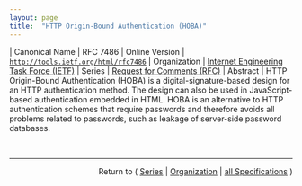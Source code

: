 ```yaml
---
layout: page
title:  "HTTP Origin-Bound Authentication (HOBA)"
---
```


| Canonical Name | RFC 7486
| Online Version | [`http://tools.ietf.org/html/rfc7486`](http://tools.ietf.org/html/rfc7486)
| Organization | [Internet Engineering Task Force (IETF)](..)
| Series | [Request for Comments (RFC)](.)
| Abstract | HTTP Origin-Bound Authentication (HOBA) is a digital-signature-based design for an HTTP authentication method. The design can also be used in JavaScript-based authentication embedded in HTML. HOBA is an alternative to HTTP authentication schemes that require passwords and therefore avoids all problems related to passwords, such as leakage of server-side password databases.

<br/>
<hr/>

<p style="text-align: right">Return to ( <a href="./">Series</a> | <a href="../">Organization</a> | <a href="../../">all Specifications</a> )</p>